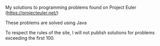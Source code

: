 My solutions to programming problems found on Project Euler (https://projecteuler.net/)

These problems are solved using Java

To respect the rules of the site, I will not publish solutions for problems exceeding the first 100.

